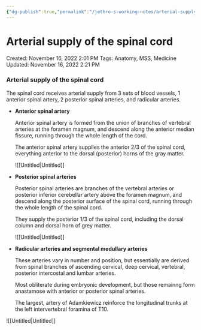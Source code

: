 ```yaml
---
{"dg-publish":true,"permalink":"/jethro-s-working-notes/arterial-supply-of-the-spinal-cord/","dgPassFrontmatter":true}
---
```



# Arterial supply of the spinal cord

Created: November 16, 2022 2:01 PM
Tags: Anatomy, MSS, Medicine
Updated: November 16, 2022 2:21 PM

### Arterial supply of the spinal cord

The spinal cord receives arterial supply from 3 sets of blood vessels, 1 anterior spinal artery, 2 posterior spinal arteries, and radicular arteries.

- ********************************Anterior spinal artery********************************
    
    Anterior spinal artery is formed from the union of branches of vertebral arteries at the foramen magnum, and descend along the anterior median fissure, running through the whole length of the cord.
    
    The anterior spinal artery supplies the anterior 2/3 of the spinal cord, everything anterior to the dorsal (posterior) horns of the gray matter.
    
    ![[Untitled\|Untitled]]
    
- **************************************************Posterior spinal arteries**************************************************
    
    Posterior spinal arteries are branches of the vertebral arteries or posterior inferior cerebellar artery above the foramen magnum, and descend along the posterior surface of the spinal cord, running through the whole length of the spinal cord.
    
    They supply the posterior 1/3 of the spinal cord, including the dorsal column and dorsal horn of grey matter.
    
    ![[Untitled\|Untitled]]
    
- ******************************************************************************************************Radicular arteries and segmental medullary arteries******************************************************************************************************
    
    These arteries vary in number and position, but essentially are derived from spinal branches of ascending cervical, deep cervical, vertebral, posterior intercostal and lumbar arteries. 
    
    Most obliterate during embryonic development, but those remainng form anastamose with anterior or posterior spinal arteries.
    
    The largest, artery of Adamkiewicz reinforce the longitudinal trunks at the left intervertebral foramina of T10.
    

![[Untitled\|Untitled]]